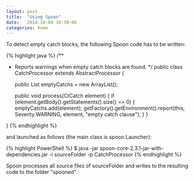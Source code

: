 ```yaml
---
layout: post
title:  "Using Spoon"
date:   2014-10-04 16:30:06
categories: home
---
```


To detect empty catch blocks, the following Spoon code has to be written:

{% highlight java %}
/**
 * Reports warnings when empty catch blocks are found.
 */
public class CatchProcessor extends AbstractProcessor<CtCatch> {

	public List<CtCatch> emptyCatchs = new ArrayList<CtCatch>();

	public void process(CtCatch element) {
		if (element.getBody().getStatements().size() == 0) {
			emptyCatchs.add(element);
			getFactory().getEnvironment().report(this, Severity.WARNING,
					element, "empty catch clause");
		}
	}

}
{% endhighlight %}

and launched as follows (the main class is spoon.Launcher): 

{% highlight PowerShell %}
$ java -jar spoon-core-2.3.1-jar-with-dependencies.jar -i sourceFolder -p CatchProcessor
{% endhighlight %}

Spoon processes all source files of sourceFolder and writes to the resulting code to the folder "spooned".